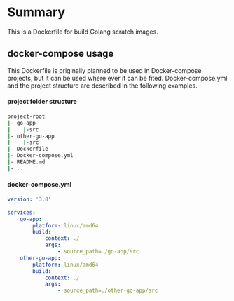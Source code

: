 # Summary
This is a Dockerfile for build Golang scratch images.

## docker-compose usage
This Dockerfile is originally planned to be used in Docker-compose projects, but it can be used where ever it can be fited. Docker-compose.yml and the project structure are described in the following examples.

#### project folder structure
```bash
project-root
|- go-app
|    |-src
|- other-go-app
|    |-src
|- Dockerfile
|- Docker-compose.yml
|- README.md
|- ..
```
#### docker-compose.yml
```yml
version: '3.8'
     
services:
    go-app:
        platform: linux/amd64
        build:
            context: ./
            args:
                - source_path=./go-app/src
    other-go-app:
        platform: linux/amd64
        build:
            context: ./
            args:
                - source_path=./other-go-app/src
```